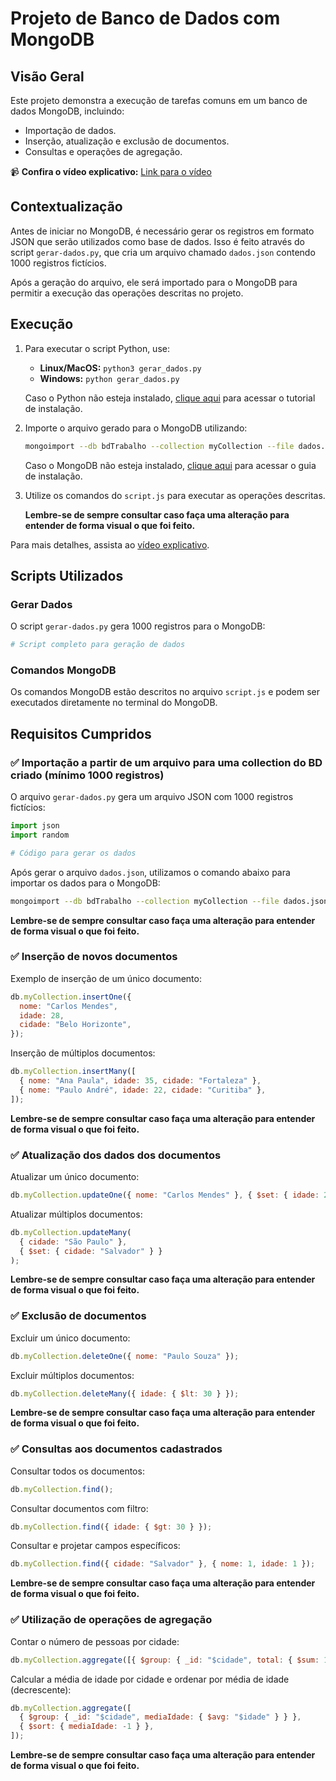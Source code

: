 # Projeto de Banco de Dados com MongoDB

## Visão Geral

Este projeto demonstra a execução de tarefas comuns em um banco de dados MongoDB, incluindo:

- Importação de dados.
- Inserção, atualização e exclusão de documentos.
- Consultas e operações de agregação.

📹 **Confira o vídeo explicativo:** [Link para o vídeo](https://youtu.be/OXSjNXi4t2I)

## Contextualização

Antes de iniciar no MongoDB, é necessário gerar os registros em formato JSON que serão utilizados como base de dados. Isso é feito através do script `gerar-dados.py`, que cria um arquivo chamado `dados.json` contendo 1000 registros fictícios.

Após a geração do arquivo, ele será importado para o MongoDB para permitir a execução das operações descritas no projeto.

## Execução

1. Para executar o script Python, use:

   - **Linux/MacOS:** `python3 gerar_dados.py`
   - **Windows:** `python gerar_dados.py`

   Caso o Python não esteja instalado, [clique aqui](https://www.python.org/downloads/) para acessar o tutorial de instalação.

2. Importe o arquivo gerado para o MongoDB utilizando:

   ```bash
   mongoimport --db bdTrabalho --collection myCollection --file dados.json --jsonArray
   ```

   Caso o MongoDB não esteja instalado, [clique aqui](https://www.mongodb.com/docs/manual/installation/) para acessar o guia de instalação.

3. Utilize os comandos do `script.js` para executar as operações descritas.

   **Lembre-se de sempre consultar caso faça uma alteração para entender de forma visual o que foi feito.**

Para mais detalhes, assista ao [vídeo explicativo](https://youtu.be/OXSjNXi4t2I).

## Scripts Utilizados

### Gerar Dados

O script `gerar-dados.py` gera 1000 registros para o MongoDB:

```python
# Script completo para geração de dados
```

### Comandos MongoDB

Os comandos MongoDB estão descritos no arquivo `script.js` e podem ser executados diretamente no terminal do MongoDB.

## Requisitos Cumpridos

### ✅ Importação a partir de um arquivo para uma collection do BD criado (mínimo 1000 registros)

O arquivo `gerar-dados.py` gera um arquivo JSON com 1000 registros fictícios:

```python
import json
import random

# Código para gerar os dados
```

Após gerar o arquivo `dados.json`, utilizamos o comando abaixo para importar os dados para o MongoDB:

```bash
mongoimport --db bdTrabalho --collection myCollection --file dados.json --jsonArray
```

**Lembre-se de sempre consultar caso faça uma alteração para entender de forma visual o que foi feito.**

### ✅ Inserção de novos documentos

Exemplo de inserção de um único documento:

```javascript
db.myCollection.insertOne({
  nome: "Carlos Mendes",
  idade: 28,
  cidade: "Belo Horizonte",
});
```

Inserção de múltiplos documentos:

```javascript
db.myCollection.insertMany([
  { nome: "Ana Paula", idade: 35, cidade: "Fortaleza" },
  { nome: "Paulo André", idade: 22, cidade: "Curitiba" },
]);
```

**Lembre-se de sempre consultar caso faça uma alteração para entender de forma visual o que foi feito.**

### ✅ Atualização dos dados dos documentos

Atualizar um único documento:

```javascript
db.myCollection.updateOne({ nome: "Carlos Mendes" }, { $set: { idade: 29 } });
```

Atualizar múltiplos documentos:

```javascript
db.myCollection.updateMany(
  { cidade: "São Paulo" },
  { $set: { cidade: "Salvador" } }
);
```

**Lembre-se de sempre consultar caso faça uma alteração para entender de forma visual o que foi feito.**

### ✅ Exclusão de documentos

Excluir um único documento:

```javascript
db.myCollection.deleteOne({ nome: "Paulo Souza" });
```

Excluir múltiplos documentos:

```javascript
db.myCollection.deleteMany({ idade: { $lt: 30 } });
```

**Lembre-se de sempre consultar caso faça uma alteração para entender de forma visual o que foi feito.**

### ✅ Consultas aos documentos cadastrados

Consultar todos os documentos:

```javascript
db.myCollection.find();
```

Consultar documentos com filtro:

```javascript
db.myCollection.find({ idade: { $gt: 30 } });
```

Consultar e projetar campos específicos:

```javascript
db.myCollection.find({ cidade: "Salvador" }, { nome: 1, idade: 1 });
```

**Lembre-se de sempre consultar caso faça uma alteração para entender de forma visual o que foi feito.**

### ✅ Utilização de operações de agregação

Contar o número de pessoas por cidade:

```javascript
db.myCollection.aggregate([{ $group: { _id: "$cidade", total: { $sum: 1 } } }]);
```

Calcular a média de idade por cidade e ordenar por média de idade (decrescente):

```javascript
db.myCollection.aggregate([
  { $group: { _id: "$cidade", mediaIdade: { $avg: "$idade" } } },
  { $sort: { mediaIdade: -1 } },
]);
```

**Lembre-se de sempre consultar caso faça uma alteração para entender de forma visual o que foi feito.**
